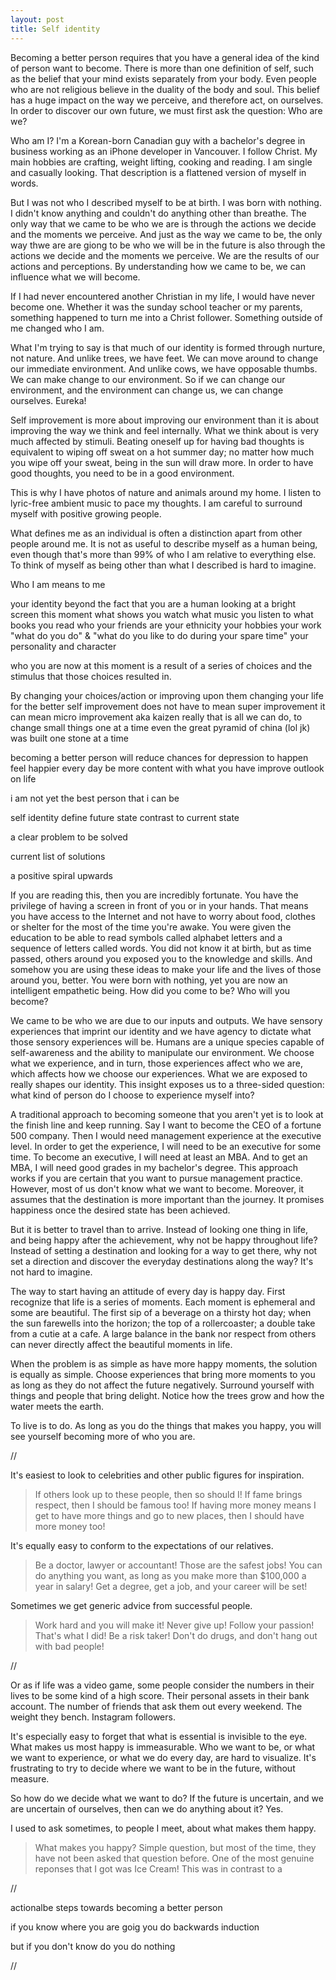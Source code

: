 ```yaml
---
layout: post
title: Self identity
---
```



Becoming a better person requires that you have a general idea of the kind of person want to become. There is more than one definition of self, such as the belief that your mind exists separately from your body. Even people who are not religious believe in the duality of the body and soul. This belief has a huge impact on the way we perceive, and therefore act, on ourselves. In order to discover our own future, we must first ask the question: Who are we? 

Who am I? I'm a Korean-born Canadian guy with a bachelor's degree in business working as an iPhone developer in Vancouver. I follow Christ. My main hobbies are crafting, weight lifting, cooking and reading. I am single and casually looking. That description is a flattened version of myself in words.

But I was not who I described myself to be at birth. I was born with nothing. I didn't know anything and couldn't do anything other than breathe. The only way that we came to be who we are is through the actions we decide and the moments we perceive. And just as the way we came to be, the only way thwe are are giong to be who we will be in the future is also through the actions we decide and the moments we perceive. We are the results of our actions and perceptions. By understanding how we came to be, we can influence what we will become.

If I had never encountered another Christian in my life, I would have never become one. Whether it was the sunday school teacher or my parents, something happened to turn me into a Christ follower. Something outside of me changed who I am. 

What I'm trying to say is that much of our identity is formed through nurture, not nature. And unlike trees, we have feet. We can move around to change our immediate environment. And unlike cows, we have opposable thumbs. We can make change to our environment. So if we can change our environment, and the environment can change us, we can change ourselves. Eureka!

Self improvement is more about improving our environment than it is about improving the way we think and feel internally. What we think about is very much affected by stimuli. Beating oneself up for having bad thoughts is equivalent to wiping off sweat on a hot summer day; no matter how much you wipe off your sweat, being in the sun will draw more. In order to have good thoughts, you need to be in a good environment. 

This is why I have photos of nature and animals around my home. I listen to lyric-free ambient music to pace my thoughts. I am careful to surround myself with positive growing people. 







 What defines me as an individual is often a distinction apart from other people around me. It is not as useful to describe myself as a human being, even though that's more than 99% of who I am relative to everything else. To think of myself as being other than what I described is hard to imagine. 



Who I am means to me

your identity beyond the fact that you are a human looking at a bright screen this moment
  what shows you watch
  what music you listen to
  what books you read
  who your friends are
  your ethnicity
  your hobbies
  your work
  "what do you do" & "what do you like to do during your spare time"
  your personality and character
  
who you are now at this moment is a result of a series of choices and the stimulus that those choices resulted in.

By changing your choices/action or improving upon them
  changing your life for the better
  self improvement does not have to mean super improvement 
    it can mean micro improvement aka kaizen
  really that is all we can do, to change small things one at a time
  even the great pyramid of china (lol jk) was built one stone at a time
  
  
becoming a better person will reduce chances for depression to happen
feel happier every day
be more content with what you have
improve outlook on life






i am not yet the best person that i can be

self identity
define future state
contrast to current state

a clear problem to be solved

current list of solutions

a positive spiral upwards


If you are reading this, then you are incredibly fortunate. You have the privilege of having a screen in front of you or in your hands. That means you have access to the Internet and not have to worry about food, clothes or shelter for the most of the time you're awake. You were given the education to be able to read symbols called alphabet letters and a sequence of letters called words. You did not know it at birth, but as time passed, others around you exposed you to the knowledge and skills. And somehow you are using these ideas to make your life and the lives of those around you, better. You were born with nothing, yet you are now an intelligent empathetic being. How did you come to be? Who will you become?

We came to be who we are due to our inputs and outputs. We have sensory experiences that imprint our identity and we have agency to dictate what those sensory experiences will be. Humans are a unique species capable of self-awareness and the ability to manipulate our environment. We choose what we experience, and in turn, those experiences affect who we are, which affects how we choose our experiences. What we are exposed to really shapes our identity. This insight exposes us to a three-sided question: what kind of person do I choose to experience myself into?

A traditional approach to becoming someone that you aren't yet is to look at the finish line and keep running. Say I want to become the CEO of a fortune 500 company. Then I would need management experience at the executive level. In order to get the experience, I will need to be an executive for some time. To become an executive, I will need at least an MBA. And to get an MBA, I will need good grades in my bachelor's degree. This approach works if you are certain that you want to pursue management practice. However, most of us don't know what we want to become. Moreover, it assumes that the destination is more important than the journey. It promises happiness once the desired state has been achieved.

But it is better to travel than to arrive. Instead of looking one thing in life, and being happy after the achievement, why not be happy throughout life? Instead of setting a destination and looking for a way to get there, why not set a direction and discover the everyday destinations along the way? It's not hard to imagine.

The way to start having an attitude of every day is happy day. First recognize that life is a series of moments. Each moment is ephemeral and some are beautiful. The first sip of a beverage on a thirsty hot day; when the sun farewells into the horizon; the top of a rollercoaster; a double take from a cutie at a cafe. A large balance in the bank nor respect from others can never directly affect the beautiful moments in life. 

When the problem is as simple as have more happy moments, the solution is equally as simple. Choose experiences that bring more moments to you as long as they do not affect the future negatively. Surround yourself with things and people that bring delight. Notice how the trees grow and how the water meets the earth. 

To live is to do. As long as you do the things that makes you happy, you will see yourself becoming more of who you are. 



//


It's easiest to look to celebrities and other public figures for inspiration. 
>If others look up to these people, then so should I! 
>If fame brings respect, then I should be famous too! 
>If having more money means I get to have more things and go to new places, then I should have more money too!

It's equally easy to conform to the expectations of our relatives.
>Be a doctor, lawyer or accountant! Those are the safest jobs!
>You can do anything you want, as long as you make more than $100,000 a year in salary!
>Get a degree, get a job, and your career will be set!

Sometimes we get generic advice from successful people.
>Work hard and you will make it! Never give up!
>Follow your passion! That's what I did!
>Be a risk taker! 
>Don't do drugs, and don't hang out with bad people!



//

Or as if life was a video game, some people consider the numbers in their lives to be some kind of a high score. Their personal assets in their bank account. The number of friends that ask them out every weekend. The weight they bench. Instagram followers.

It's especially easy to forget that what is essential is invisible to the eye. What makes us most happy is immeasurable. Who we want to be, or what we want to experience, or what we do every day, are hard to visualize. It's frustrating to try to decide where we want to be in the future, without measure. 

So how do we decide what we want to do? If the future is uncertain, and we are uncertain of ourselves, then can we do anything about it? Yes.

I used to ask sometimes, to people I meet, about what makes them happy. 
>What makes you happy?
Simple question, but most of the time, they have not been asked that question before. One of the most genuine reponses that I got was
>Ice Cream!
This was in contrast to a 


//

actionalbe steps towards becoming a better person

if you know where you are goig you do backwards induction

but if you don't know do you do nothing


//


